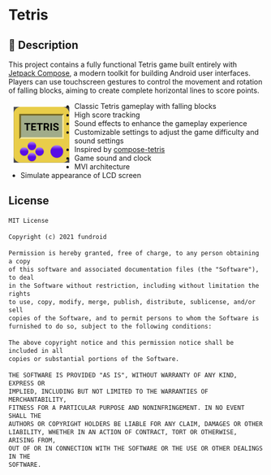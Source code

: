 # Tetris

## :scroll: Description

This project contains a fully functional Tetris game built entirely with [Jetpack Compose](https://developer.android.com/jetpack/compose), a modern toolkit for building Android user interfaces. 
Players can use touchscreen gestures to control the movement and rotation of falling blocks, aiming to create complete horizontal lines to score points.

<img src="docs/icon.png" width=110 align=left hspace="10" vspace="10"  >

- Classic Tetris gameplay with falling blocks
- High score tracking
- Sound effects to enhance the gameplay experience
- Customizable settings to adjust the game difficulty and sound settings
- Inspired by [compose-tetris](https://github.com/vitaviva/compose-tetris)
- Game sound and clock
- MVI architecture
- Simulate appearance of LCD screen


## License
```
MIT License

Copyright (c) 2021 fundroid

Permission is hereby granted, free of charge, to any person obtaining a copy
of this software and associated documentation files (the "Software"), to deal
in the Software without restriction, including without limitation the rights
to use, copy, modify, merge, publish, distribute, sublicense, and/or sell
copies of the Software, and to permit persons to whom the Software is
furnished to do so, subject to the following conditions:

The above copyright notice and this permission notice shall be included in all
copies or substantial portions of the Software.

THE SOFTWARE IS PROVIDED "AS IS", WITHOUT WARRANTY OF ANY KIND, EXPRESS OR
IMPLIED, INCLUDING BUT NOT LIMITED TO THE WARRANTIES OF MERCHANTABILITY,
FITNESS FOR A PARTICULAR PURPOSE AND NONINFRINGEMENT. IN NO EVENT SHALL THE
AUTHORS OR COPYRIGHT HOLDERS BE LIABLE FOR ANY CLAIM, DAMAGES OR OTHER
LIABILITY, WHETHER IN AN ACTION OF CONTRACT, TORT OR OTHERWISE, ARISING FROM,
OUT OF OR IN CONNECTION WITH THE SOFTWARE OR THE USE OR OTHER DEALINGS IN THE
SOFTWARE.
```